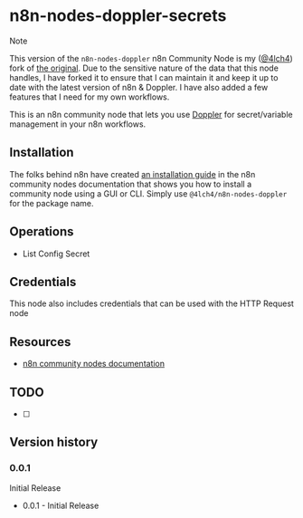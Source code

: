 # n8n-nodes-doppler-secrets

> [!NOTE]
> This version of the `n8n-nodes-doppler` n8n Community Node is my ([@4lch4][0]) fork of [the original][1].
> Due to the sensitive nature of the data that this node handles, I have forked it to ensure that I can maintain it and keep it up to date with the latest version of n8n & Doppler. I have also added a few features that I need for my own workflows.

This is an n8n community node that lets you use [Doppler][2] for secret/variable management in your n8n workflows.

## Installation

The folks behind n8n have created [an installation guide][3] in the n8n community nodes documentation that shows you how to install a community node using a GUI or CLI. Simply use `@4lch4/n8n-nodes-doppler` for the package name.

## Operations

- List Config Secret

## Credentials

This node also includes credentials that can be used with the HTTP Request node

## Resources

- [n8n community nodes documentation][4]

## TODO

- [ ] 

## Version history

### 0.0.1

Initial Release

- 0.0.1 - Initial Release

[0]: https://4lch4.com
[1]: https://github.com/Joffcom/n8n-nodes-doppler
[2]: https://doppler.com
[3]: https://docs.n8n.io/integrations/community-nodes/installation
[4]: https://docs.n8n.io/integrations/community-nodes
